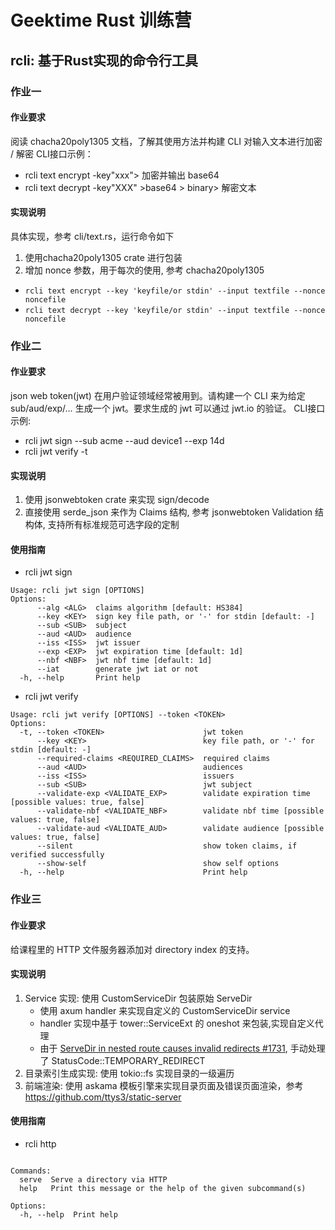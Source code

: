 # Geektime Rust 训练营

## rcli: 基于Rust实现的命令行工具

### 作业一

#### 作业要求

阅读 chacha20poly1305 文档，了解其使用方法并构建 CLI 对输入文本进行加密 / 解密 CLI接口示例：

- rcli text encrypt -key"xxx"> 加密并输出 base64
- rcli text decrypt -key"XXX" >base64 > binary> 解密文本

#### 实现说明
具体实现，参考 cli/text.rs，运行命令如下
1. 使用chacha20poly1305 crate 进行包装
2. 增加 nonce 参数，用于每次的使用, 参考 chacha20poly1305
- ```rcli text encrypt --key 'keyfile/or stdin' --input textfile --nonce noncefile```
- ```rcli text decrypt --key 'keyfile/or stdin' --input textfile --nonce noncefile```

### 作业二

#### 作业要求

json web token(jwt) 在用户验证领域经常被用到。请构建一个 CLI 来为给定 sub/aud/exp/… 生成一个 jwt。要求生成的 jwt 可以通过 jwt.io 的验证。
CLI接口示例:
- rcli jwt sign --sub acme --aud device1 --exp 14d
- rcli jwt verify -t

#### 实现说明

1. 使用 jsonwebtoken crate 来实现 sign/decode
2. 直接使用 serde_json 来作为 Claims 结构, 参考 jsonwebtoken Validation 结构体, 支持所有标准规范可选字段的定制

#### 使用指南
- rcli jwt sign
```
Usage: rcli jwt sign [OPTIONS]
Options:
      --alg <ALG>  claims algorithm [default: HS384]
      --key <KEY>  sign key file path, or '-' for stdin [default: -]
      --sub <SUB>  subject
      --aud <AUD>  audience
      --iss <ISS>  jwt issuer
      --exp <EXP>  jwt expiration time [default: 1d]
      --nbf <NBF>  jwt nbf time [default: 1d]
      --iat        generate jwt iat or not
  -h, --help       Print help
```
- rcli jwt verify
```
Usage: rcli jwt verify [OPTIONS] --token <TOKEN>
Options:
  -t, --token <TOKEN>                      jwt token
      --key <KEY>                          key file path, or '-' for stdin [default: -]
      --required-claims <REQUIRED_CLAIMS>  required claims
      --aud <AUD>                          audiences
      --iss <ISS>                          issuers
      --sub <SUB>                          jwt subject
      --validate-exp <VALIDATE_EXP>        validate expiration time [possible values: true, false]
      --validate-nbf <VALIDATE_NBF>        validate nbf time [possible values: true, false]
      --validate-aud <VALIDATE_AUD>        validate audience [possible values: true, false]
      --silent                             show token claims, if verified successfully
      --show-self                          show self options
  -h, --help                               Print help
```

### 作业三
#### 作业要求

给课程里的 HTTP 文件服务器添加对 directory index 的支持。

#### 实现说明

1. Service 实现: 使用 CustomServiceDir 包装原始 ServeDir
    - 使用 axum handler 来实现自定义的 CustomServiceDir service
    - handler 实现中基于 tower::ServiceExt 的 oneshot 来包装,实现自定义代理
    - 由于 [ServeDir in nested route causes invalid redirects #1731]( https://github.com/tokio-rs/axum/issues/1731 ), 手动处理了 StatusCode::TEMPORARY_REDIRECT
2. 目录索引生成实现: 使用 tokio::fs 实现目录的一级遍历
3. 前端渲染: 使用 askama 模板引擎来实现目录页面及错误页面渲染，参考 https://github.com/ttys3/static-server

#### 使用指南
- rcli http
```Usage: rcli http <COMMAND>

Commands:
  serve  Serve a directory via HTTP
  help   Print this message or the help of the given subcommand(s)

Options:
  -h, --help  Print help
```
